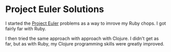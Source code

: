 # Project Euler Solutions

I started the [Project Euler](https://projecteuler.net/) problems as a way to imrove my Ruby chops. I got fairly far with Ruby.

I then tried the same approach with approach with Clojure. 
I didn't get as far, but as with Ruby, my Clojure programming skills were greatly improved.
